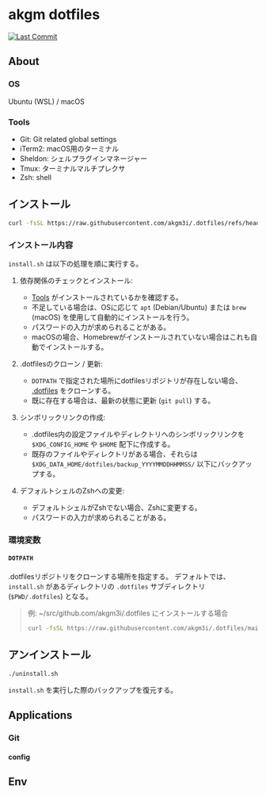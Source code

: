 # akgm dotfiles

[![Last Commit](https://img.shields.io/github/last-commit/akgm3i/.dotfiles)](https://github.com/akgm3i/.dotfiles/commits/main)


## About

### OS

Ubuntu (WSL) / macOS

### Tools

- Git: Git related global settings
- iTerm2: macOS用のターミナル
- Sheldon: シェルプラグインマネージャー
- Tmux: ターミナルマルチプレクサ
- Zsh: shell

## インストール

```bash
curl -fsSL https://raw.githubusercontent.com/akgm3i/.dotfiles/refs/heads/master/install.sh | bash
```

### インストール内容

`install.sh` は以下の処理を順に実行する。

1.  依存関係のチェックとインストール:
    *   [Tools](#tools) がインストールされているかを確認する。
    *   不足している場合は、OSに応じて `apt` (Debian/Ubuntu) または `brew` (macOS) を使用して自動的にインストールを行う。
    *   パスワードの入力が求められることがある。
    *   macOSの場合、Homebrewがインストールされていない場合はこれも自動でインストールする。

2.  .dotfilesのクローン / 更新:
    *   `DOTPATH` で指定された場所にdotfilesリポジトリが存在しない場合、 [.dotfiles](https://github.com/akgm3i/.dotfiles) をクローンする。
    *   既に存在する場合は、最新の状態に更新 (`git pull`) する。

3.  シンボリックリンクの作成:
    *   .dotfiles内の設定ファイルやディレクトリへのシンボリックリンクを `$XDG_CONFIG_HOME` や `$HOME` 配下に作成する。
    *   既存のファイルやディレクトリがある場合、それらは `$XDG_DATA_HOME/dotfiles/backup_YYYYMMDDHHMMSS/` 以下にバックアップする。

4.  デフォルトシェルのZshへの変更:
    *   デフォルトシェルがZshでない場合、Zshに変更する。
    *   パスワードの入力が求められることがある。

### 環境変数

#### `DOTPATH`

.dotfilesリポジトリをクローンする場所を指定する。
デフォルトでは、`install.sh` があるディレクトリの `.dotfiles` サブディレクトリ (`$PWD/.dotfiles`) となる。

> 例: ~/src/github.com/akgm3i/.dotfiles にインストールする場合
> ```bash
> curl -fsSL https://raw.githubusercontent.com/akgm3i/.dotfiles/main/install.sh | DOTPATH="$HOME/src/github.com/akgm3i/.dotfiles" bash
> ```

## アンインストール

```bash
./uninstall.sh
```

`install.sh` を実行した際のバックアップを復元する。

## Applications

### Git

#### config

## Env
